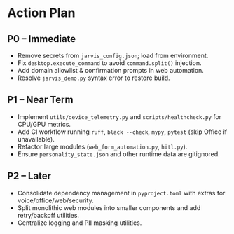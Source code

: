 # Action Plan

## P0 – Immediate
- Remove secrets from `jarvis_config.json`; load from environment.
- Fix `desktop.execute_command` to avoid `command.split()` injection.
- Add domain allowlist & confirmation prompts in web automation.
- Resolve `jarvis_demo.py` syntax error to restore build.

## P1 – Near Term
- Implement `utils/device_telemetry.py` and `scripts/healthcheck.py` for CPU/GPU metrics.
- Add CI workflow running `ruff`, `black --check`, `mypy`, `pytest` (skip Office if unavailable).
- Refactor large modules (`web_form_automation.py`, `hitl.py`).
- Ensure `personality_state.json` and other runtime data are gitignored.

## P2 – Later
- Consolidate dependency management in `pyproject.toml` with extras for voice/office/web/security.
- Split monolithic web modules into smaller components and add retry/backoff utilities.
- Centralize logging and PII masking utilities.
